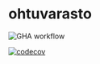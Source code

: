 # ohtuvarasto

![GHA workflow](https://github.com/aadnw/ohtuvarasto/workflows/CI/badge.svg?link=https://https://github.com/aadnw/ohtuvarasto/actions)

[![codecov](https://codecov.io/github/aadnw/ohtuvarasto/branch/main/graph/badge.svg?token=CJ6PAU6R3H)](https://codecov.io/github/aadnw/ohtuvarasto)
